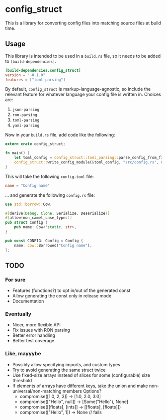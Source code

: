 config_struct
===

This is a library for converting config files into matching source files at build time.

Usage
---

This library is intended to be used in a `build.rs` file, so it needs to be added to `[build-dependencies]`.

```toml
[build-dependencies.config_struct]
version = "~0.1.0"
features = ["toml-parsing"]
```

By default, `config_struct` is markup-language-agnostic, so include the relevant feature for whatever language your config file is written in. Choices are:

1.  `json-parsing`
2.  `ron-parsing`
3.  `toml-parsing`
4.  `yaml-parsing`

Now in your `build.rs` file, add code like the following:

```rust
extern crate config_struct;

fn main() {
    let toml_config = config_struct::toml_parsing::parse_config_from_file("config.toml").unwrap();
    config_struct::write_config_module(&toml_config, "src/config.rs", &Default::default()).unwrap();
}
```

This will take the following `config.toml` file:

```toml
name = "Config name"
```

... and generate the following `config.rs` file:

```rust
use std::borrow::Cow;

#[derive(Debug, Clone, Serialize, Deserialize)]
#[allow(non_camel_case_types)]
pub struct Config {
    pub name: Cow<'static, str>,
}

pub const CONFIG: Config = Config {
    name: Cow::Borrowed("Config name"),
};
```

TODO
---

### For sure
-   Features (functions?) to opt in/out of the generated const
-   Allow generating the const only in release mode
-   Documentation

### Eventually
-   Nicer, more flexible API
-   Fix issues with RON parsing
-   Better error handling
-   Better test coverage

### Like, mayyybe
-   Possibly allow specifying imports, and custom types
-   Try to avoid generating the same struct twice
-   Use fixed-size arrays instead of slices for some (configurable) size threshold
-   If elements of arrays have different keys, take the union and make non-universal/non-matching members Options?
    -   compromise([1.0, 2, 3]) -> [1.0, 2.0, 3.0]
    -   compromise(["Hello", null]) -> [Some("Hello"), None]
    -   compromise([[floats], [ints]] -> [[floats], [floats]])
    -   compromise(["Hello", 1]) -> None // fails

